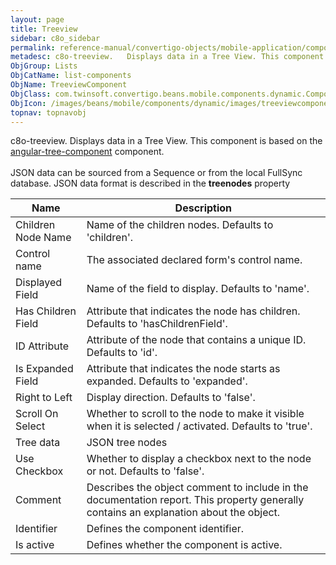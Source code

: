```yaml
---
layout: page
title: Treeview
sidebar: c8o_sidebar
permalink: reference-manual/convertigo-objects/mobile-application/components/list-components/treeview/
metadesc: c8o-treeview.   Displays data in a Tree View. This component is based on the <a href='https //www.npmjs.com/package/angular-tree-component' target='_b
ObjGroup: Lists
ObjCatName: list-components
ObjName: TreeviewComponent
ObjClass: com.twinsoft.convertigo.beans.mobile.components.dynamic.ComponentManager$1
ObjIcon: /images/beans/mobile/components/dynamic/images/treeviewcomponent_color_32x32.png
topnav: topnavobj
---
```

c8o-treeview. 
 Displays data in a Tree View. This component is based on the <a href='https://www.npmjs.com/package/angular-tree-component' target='_blank' >angular-tree-component</a> component. <br /><br />JSON data can be sourced from a Sequence or from the local FullSync database. JSON data format is described in the <b>treenodes</b> property

Name | Description 
--- | ---
Children Node Name | Name of the children nodes. Defaults to 'children'.
Control name | The associated declared form's control name.
Displayed Field | Name of the field to display. Defaults to 'name'.
Has Children Field | Attribute that indicates the node has children. Defaults to 'hasChildrenField'.
ID Attribute | Attribute of the node that contains a unique ID. Defaults to 'id'.
Is Expanded Field | Attribute that indicates the node starts as expanded. Defaults to 'expanded'.
Right to Left | Display direction. Defaults to 'false'.
Scroll On Select | Whether to scroll to the node to make it visible when it is selected / activated. Defaults to 'true'.
Tree data | JSON tree nodes
Use Checkbox | Whether to display a checkbox next to the node or not. Defaults to 'false'.
Comment | Describes the object comment to include in the documentation report.  This property generally contains an explanation about the object. 
Identifier | Defines the component identifier.  
Is active | Defines whether the component is active. 

